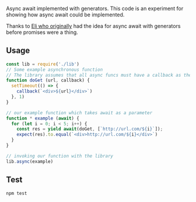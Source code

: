 Async await implemented with generators. This code is an experiment for showing how async await could be implemented.

Thanks to [Eli who originally](https://github.com/eligrey/async.js) had the idea for async await with generators before promises were a thing.

## Usage

```js
const lib = require('./lib')
// Some example asynchronous function
// The library assumes that all async funcs must have a callback as the last arg
function doGet (url, callback) {
  setTimeout(() => {
    callback(`<div>${url}</div>`)
  }, 1)
}

// our example function which takes await as a parameter
function * example (await) {
  for (let i = 0; i < 5; i++) {
    const res = yield await(doGet, [`http://url.com/${i}`]);
    expect(res).to.equal(`<div>http://url.com/${i}</div>`)
  }
}

// invoking our function with the library
lib.async(example)
```

## Test 

    npm test
